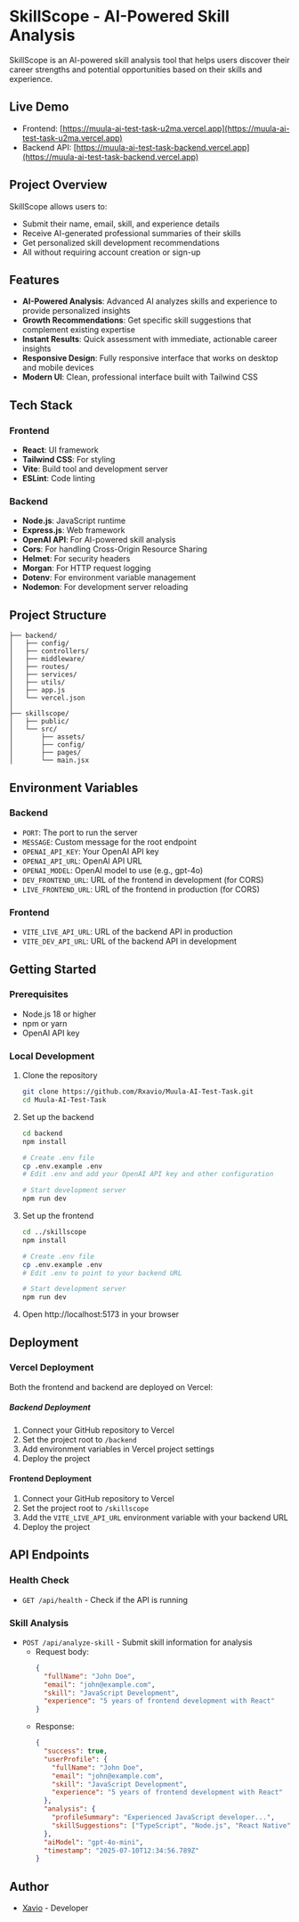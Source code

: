 # SkillScope - AI-Powered Skill Analysis

SkillScope is an AI-powered skill analysis tool that helps users discover their career strengths and potential opportunities based on their skills and experience.

## Live Demo

- Frontend: [https://muula-ai-test-task-u2ma.vercel.app](https://muula-ai-test-task-u2ma.vercel.app)
- Backend API: [https://muula-ai-test-task-backend.vercel.app](https://muula-ai-test-task-backend.vercel.app)

## Project Overview

SkillScope allows users to:
- Submit their name, email, skill, and experience details
- Receive AI-generated professional summaries of their skills
- Get personalized skill development recommendations
- All without requiring account creation or sign-up

## Features

- **AI-Powered Analysis**: Advanced AI analyzes skills and experience to provide personalized insights
- **Growth Recommendations**: Get specific skill suggestions that complement existing expertise
- **Instant Results**: Quick assessment with immediate, actionable career insights
- **Responsive Design**: Fully responsive interface that works on desktop and mobile devices
- **Modern UI**: Clean, professional interface built with Tailwind CSS

## Tech Stack

### Frontend
- **React**: UI framework
- **Tailwind CSS**: For styling
- **Vite**: Build tool and development server
- **ESLint**: Code linting

### Backend
- **Node.js**: JavaScript runtime
- **Express.js**: Web framework
- **OpenAI API**: For AI-powered skill analysis
- **Cors**: For handling Cross-Origin Resource Sharing
- **Helmet**: For security headers
- **Morgan**: For HTTP request logging
- **Dotenv**: For environment variable management
- **Nodemon**: For development server reloading

## Project Structure

```
├── backend/             
│   ├── config/          
│   ├── controllers/     
│   ├── middleware/      
│   ├── routes/          
│   ├── services/        
│   ├── utils/            
│   ├── app.js           
│   └── vercel.json      
│
├── skillscope/          
│   ├── public/         
│   └── src/            
│       ├── assets/      
│       ├── config/     
│       ├── pages/        
│       └── main.jsx      
```
## Environment Variables

### Backend
- `PORT`: The port to run the server
- `MESSAGE`: Custom message for the root endpoint
- `OPENAI_API_KEY`: Your OpenAI API key
- `OPENAI_API_URL`: OpenAI API URL
- `OPENAI_MODEL`: OpenAI model to use (e.g., gpt-4o)
- `DEV_FRONTEND_URL`: URL of the frontend in development (for CORS)
- `LIVE_FRONTEND_URL`: URL of the frontend in production (for CORS)

### Frontend
- `VITE_LIVE_API_URL`: URL of the backend API in production
- `VITE_DEV_API_URL`: URL of the backend API in development

## Getting Started

### Prerequisites

- Node.js 18 or higher
- npm or yarn
- OpenAI API key

### Local Development

1. Clone the repository
   ```bash
   git clone https://github.com/Rxavio/Muula-AI-Test-Task.git
   cd Muula-AI-Test-Task
   ```

2. Set up the backend
   ```bash
   cd backend
   npm install
   
   # Create .env file
   cp .env.example .env
   # Edit .env and add your OpenAI API key and other configuration
   
   # Start development server
   npm run dev
   ```

3. Set up the frontend
   ```bash
   cd ../skillscope
   npm install
   
   # Create .env file
   cp .env.example .env
   # Edit .env to point to your backend URL
   
   # Start development server
   npm run dev
   ```

4. Open http://localhost:5173 in your browser

## Deployment

### Vercel Deployment

Both the frontend and backend are deployed on Vercel:

##### Backend Deployment
1. Connect your GitHub repository to Vercel
2. Set the project root to `/backend`
3. Add environment variables in Vercel project settings
4. Deploy the project

#### Frontend Deployment
1. Connect your GitHub repository to Vercel
2. Set the project root to `/skillscope`
3. Add the `VITE_LIVE_API_URL` environment variable with your backend URL
4. Deploy the project

## API Endpoints

### Health Check
- `GET /api/health` - Check if the API is running

### Skill Analysis
- `POST /api/analyze-skill` - Submit skill information for analysis
  - Request body:
    ```json
    {
      "fullName": "John Doe",
      "email": "john@example.com",
      "skill": "JavaScript Development",
      "experience": "5 years of frontend development with React"
    }
    ```
  - Response:
    ```json
    {
      "success": true,
      "userProfile": {
        "fullName": "John Doe",
        "email": "john@example.com",
        "skill": "JavaScript Development",
        "experience": "5 years of frontend development with React"
      },
      "analysis": {
        "profileSummary": "Experienced JavaScript developer...",
        "skillSuggestions": ["TypeScript", "Node.js", "React Native"]
      },
      "aiModel": "gpt-4o-mini",
      "timestamp": "2025-07-10T12:34:56.789Z"
    }
    ```

## Author

- [Xavio](https://github.com/Rxavio) - Developer
